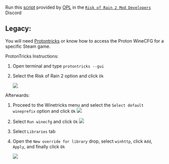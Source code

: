 Run this [script](https://gist.github.com/Airradda/328c1e831e2c438c691ab0ae252a1b18) provided by [OPL](https://discordapp.com/channels/562704639141740588/562706100894302210/565585024964100096) in the [`Risk of Rain 2 Mod Developers`](https://discord.gg/hMdjd9y) Discord


## Legacy:

You will need [Protontricks](https://github.com/Matoking/protontricks) or know how to access the Proton WineCFG for a specific Steam game.

ProtonTricks Instructions:
1. Open terminal and type `protontricks --gui`
2. Select the Risk of Rain 2 option and click `Ok` 

    ![](https://i.imgur.com/0BgCjaf.png) 

Afterwards:
1. Proceed to the Winetricks menu and select the `Select default wineprefix` option and click `Ok`
   ![](https://i.imgur.com/BDCznr8.png)
2. Select `Run winecfg` and click `Ok`
    ![](https://i.imgur.com/CPdJMA1.png)
3. Select `Libraries` tab
4. Open the 
    `New override for library` drop, select `winhttp`, click `Add`, `Apply`, and finally click `Ok`
   
    ![](https://i.imgur.com/T7maGOE.png)